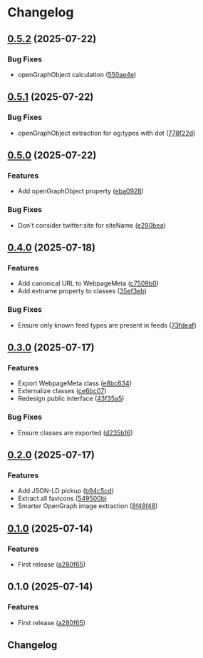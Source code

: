# Changelog

## [0.5.2](https://github.com/humanwhocodes/webpage-meta-extractor/compare/webpage-meta-extractor-v0.5.1...webpage-meta-extractor-v0.5.2) (2025-07-22)


### Bug Fixes

* openGraphObject calculation ([550ae4e](https://github.com/humanwhocodes/webpage-meta-extractor/commit/550ae4e91f360bf169921f06ca753d7608a4b3f2))

## [0.5.1](https://github.com/humanwhocodes/webpage-meta-extractor/compare/webpage-meta-extractor-v0.5.0...webpage-meta-extractor-v0.5.1) (2025-07-22)


### Bug Fixes

* openGraphObject extraction for og:types with dot ([778f22d](https://github.com/humanwhocodes/webpage-meta-extractor/commit/778f22db3e2498385ee933fa5b5ac179d574990e))

## [0.5.0](https://github.com/humanwhocodes/webpage-meta-extractor/compare/webpage-meta-extractor-v0.4.0...webpage-meta-extractor-v0.5.0) (2025-07-22)


### Features

* Add openGraphObject property ([eba0928](https://github.com/humanwhocodes/webpage-meta-extractor/commit/eba092845c84e2d10b571e12f41685038c99242a))


### Bug Fixes

* Don't consider twitter:site for siteName ([e290bea](https://github.com/humanwhocodes/webpage-meta-extractor/commit/e290bea80f0c515357e4f4e7375dd293b3911e37))

## [0.4.0](https://github.com/humanwhocodes/webpage-meta-extractor/compare/webpage-meta-extractor-v0.3.0...webpage-meta-extractor-v0.4.0) (2025-07-18)


### Features

* Add canonical URL to WebpageMeta ([c7509b0](https://github.com/humanwhocodes/webpage-meta-extractor/commit/c7509b0a6ee9afedfc5573fd8c9c373900d448ad))
* Add extname property to classes ([35ef3eb](https://github.com/humanwhocodes/webpage-meta-extractor/commit/35ef3ebbbd5a529dc2daee4ed82b1fa0173a38bb))


### Bug Fixes

* Ensure only known feed types are present in feeds ([73fdeaf](https://github.com/humanwhocodes/webpage-meta-extractor/commit/73fdeafc2af3f807a2d7797237a31d4d7e5e05c8))

## [0.3.0](https://github.com/humanwhocodes/webpage-meta-extractor/compare/webpage-meta-extractor-v0.2.0...webpage-meta-extractor-v0.3.0) (2025-07-17)


### Features

* Export WebpageMeta class ([e8bc634](https://github.com/humanwhocodes/webpage-meta-extractor/commit/e8bc634cd545903f4caccf58a7e9191d3b79fa6b))
* Externalize classes ([ce6bc07](https://github.com/humanwhocodes/webpage-meta-extractor/commit/ce6bc072cd86c5e11a5d89609225f5773e2516fa))
* Redesign public interface ([43f35a5](https://github.com/humanwhocodes/webpage-meta-extractor/commit/43f35a554f8ac6e9a4fefef42121df09af1ae51f))


### Bug Fixes

* Ensure classes are exported ([d235b16](https://github.com/humanwhocodes/webpage-meta-extractor/commit/d235b16bcc0cd755a2e3e650a6e36f6def337b48))

## [0.2.0](https://github.com/humanwhocodes/webpage-meta-extractor/compare/webpage-meta-extractor-v0.1.0...webpage-meta-extractor-v0.2.0) (2025-07-17)


### Features

* Add JSON-LD pickup ([b94c5cd](https://github.com/humanwhocodes/webpage-meta-extractor/commit/b94c5cdb4972cb3f02fa82453fdba6ce87738199))
* Extract all favicons ([549500b](https://github.com/humanwhocodes/webpage-meta-extractor/commit/549500b677125c4c74a546637f122032a5392f9b))
* Smarter OpenGraph image extraction ([8f48f48](https://github.com/humanwhocodes/webpage-meta-extractor/commit/8f48f48b54088e9928202b43c6a78a4547c237a6))

## [0.1.0](https://github.com/humanwhocodes/webpage-meta-extractor/compare/webpage-meta-extractor-v0.1.0...webpage-meta-extractor-v0.1.0) (2025-07-14)


### Features

* First release ([a280f65](https://github.com/humanwhocodes/webpage-meta-extractor/commit/a280f65b1d97511445cb7782b95f2c8fd712ac18))

## 0.1.0 (2025-07-14)


### Features

* First release ([a280f65](https://github.com/humanwhocodes/webpage-meta-extractor/commit/a280f65b1d97511445cb7782b95f2c8fd712ac18))

## Changelog

